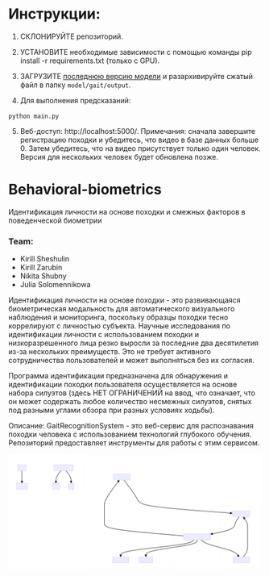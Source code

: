 # Инструкции:

1. СКЛОНИРУЙТЕ репозиторий.
2. УСТАНОВИТЕ необходимые зависимости с помощью команды pip install -r requirements.txt (только с GPU).
3. ЗАГРУЗИТЕ [последнюю версию модели](https://github.com/jackhanyuan/GaitRecognitionSystem/releases/latest) и разархивируйте сжатый файл в папку `model/gait/output`.

4. Для выполнения предсказаний:
```
python main.py
```
5. Веб-доступ: http://localhost:5000/. 
Примечания: сначала завершите регистрацию походки и убедитесь, что видео в базе данных больше 0. Затем убедитесь, что на видео присутствует только один человек. Версия для нескольких человек будет обновлена ​​позже.


# Behavioral-biometrics
Идентификация личности на основе походки и смежных факторов в поведенческой биометрии

### Team:
- Kirill Sheshulin
- Kirill Zarubin
- Nikita Shubny
- Julia Solomennikowa

Идентификация личности на основе походки - это развивающаяся биометрическая модальность для автоматического визуального наблюдения и мониторинга, поскольку образцы походки тесно коррелируют с личностью субъекта. Научные исследования по идентификации личности с использованием походки и низкоразрешенного лица резко выросли за последние два десятилетия из-за нескольких преимуществ. Это не требует активного сотрудничества пользователей и может выполняться без их согласия.

Программа идентификации предназначена для обнаружения и идентификации походки пользователя осуществляется на основе набора силуэтов (здесь НЕТ ОГРАНИЧЕНИЙ на ввод, что означает, что он может содержать любое количество несмежных силуэтов, снятых под разными углами обзора при разных условиях ходьбы).

Описание:
GaitRecognitionSystem - это веб-сервис для распознавания походки человека с использованием технологий глубокого обучения. Репозиторий предоставляет инструменты для работы с этим сервисом.

![GaitRecognitionSystem](https://github.com/yliasolom/Behavioral-biometrics/blob/main/Untitled%20diagram-2023-11-28-000013.svg)



